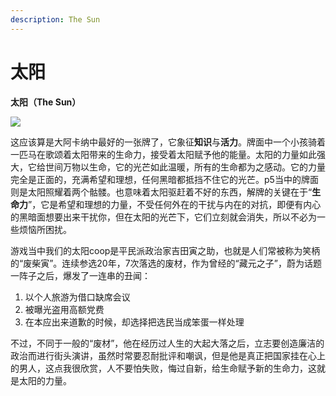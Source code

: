 ```yaml
---
description: The Sun
---
```


# 太阳

**太阳（The Sun）**

![](https://pic2.zhimg.com/80/v2-4f96053448bdd41ca2906abe82c33101_720w.jpg)

这应该算是大阿卡纳中最好的一张牌了，它象征**知识**与**活力**。牌面中一个小孩骑着一匹马在歌颂着太阳带来的生命力，接受着太阳赋予他的能量。太阳的力量如此强大，它给世间万物以生命，它的光芒如此温暖，所有的生命都为之感动。它的力量完全是正面的，充满希望和理想，任何黑暗都抵挡不住它的光芒。p5当中的牌面则是太阳照耀着两个骷髅。也意味着太阳驱赶着不好的东西，解牌的关键在于“**生命力**”，它是希望和理想的力量，不受任何外在的干扰与内在的对抗，即便有内心的黑暗面想要出来干扰你，但在太阳的光芒下，它们立刻就会消失，所以不必为一些烦恼所困扰。

游戏当中我们的太阳coop是平民派政治家吉田寅之助，也就是人们常被称为笑柄的“废柴寅”。连续参选20年，7次落选的废材，作为曾经的“藏元之子”，蔚为话题一阵子之后，爆发了一连串的丑闻：

1. 以个人旅游为借口缺席会议
2. 被曝光盗用高额党费
3. 在本应出来道歉的时候，却选择把选民当成笨蛋一样处理

不过，不同于一般的“废材”，他在经历过人生的大起大落之后，立志要创造廉洁的政治而进行街头演讲，虽然时常要忍耐批评和嘲讽，但是他是真正把国家挂在心上的男人，这点我很欣赏，人不要怕失败，悔过自新，给生命赋予新的生命力，这就是太阳的力量。

